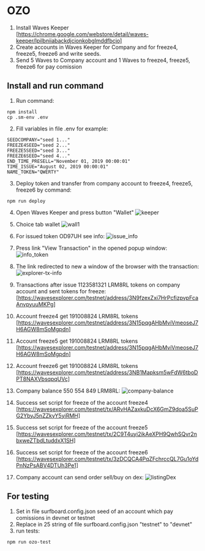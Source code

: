 # OZO

1. Install Waves Keeper [https://chrome.google.com/webstore/detail/waves-keeper/lpilbniiabackdjcionkobglmddfbcjo]
2. Create accounts in Waves Keeper for Company and for freeze4, freeze5, freeze6 and write seeds.
3. Send 5 Waves to Company account and 1 Waves to freeze4, freeze5, freeze6 for pay     comission

## Install and run command
1. Run command:
```
npm install
cp .sm-env .env

```

2. Fill variables in file .env for example: 
```
SEEDCOMPANY="seed 1..."
FREEZE4SEED="seed 2..."
FREEZE5SEED="seed 3..."
FREEZE6SEED="seed 4..."
END_TIME_PRESELL="November 01, 2019 00:00:01"
TIME_ISSUE="August 02, 2019 00:00:01"
NAME_TOKEN="QWERTY"

```

3. Deploy token and transfer from company account to freeze4, freeze5, freeze6 by command:
```
npm run deploy
```

4. Open Waves Keeper and press button "Wallet"
![keeper](https://user-images.githubusercontent.com/11519562/62214504-d96ca180-b3ad-11e9-99f3-33d576684dea.png)

5. Choice tab wallet ![wall1](https://user-images.githubusercontent.com/11519562/62214910-a1b22980-b3ae-11e9-9c80-38e18b587d02.png)


6. For issued token OD97UH see info: 
![issue_info](https://user-images.githubusercontent.com/11519562/62215233-39177c80-b3af-11e9-981e-fc673e516f66.png)

7. Press link "View Transaction" in the opened popup window:
![info_token](https://user-images.githubusercontent.com/11519562/62215486-bcd16900-b3af-11e9-95f1-7c58a074e225.png)

8. The link redirected to new a window of the browser with the transaction:
![explorer-tx-info](https://user-images.githubusercontent.com/11519562/62215969-94963a00-b3b0-11e9-81f5-d503ba6e0f03.png)

9. Transactions after issue 1123581321 LRM8RL tokens on company account and sent tokens for freeze:
[https://wavesexplorer.com/testnet/address/3N9fzexZxi7HrPcfizpvpFcaAnvpyuuMKPg]
10. Account freeze4 get 191008824 LRM8RL tokens [https://wavesexplorer.com/testnet/address/3N15pqgAHbMviVmeoseJ7H6AGW8mSoMgpdn]
11. Account freeze5 get 191008824 LRM8RL tokens [https://wavesexplorer.com/testnet/address/3N15pqgAHbMviVmeoseJ7H6AGW8mSoMgpdn]
12. Account freeze6 get 191008824 LRM8RL tokens [https://wavesexplorer.com/testnet/address/3NB1Mapksm5wFdW6tboDPT8NAXVbsqpqUVc]
13. Company balance 550 554 849 LRM8RL: 
![company-balance](https://user-images.githubusercontent.com/11519562/62228506-73d8df00-b3c6-11e9-9d8a-6103318fcab8.png)
14. Success set script for freeze of the account freeze4 [https://wavesexplorer.com/testnet/tx/ARvHAZaxkuDcX6GmZ9doa5SuPG2YbyJ5nZZkyY5yiRMH]
15. Success set script for freeze of the account freeze5 [https://wavesexplorer.com/testnet/tx/2C9T4uyi2ikAeXPH9QwhSQvr2nbxweZTbdLtuddxX1SH]
16. Success set script for freeze of the account freeze6 [https://wavesexplorer.com/testnet/tx/3zDCQCA4PqZFchrccQL7Gu1oYdPnNzPsABV4DTUh3Pe1]
17. Company account can send order sell/buy on dex:
![listingDex](https://user-images.githubusercontent.com/11519562/62228985-653ef780-b3c7-11e9-9d1a-bf4bef40ffd3.png)


## For testing
1. Set in file surfboard.config.json seed of an account which pay comissions in devnet or testnet
2. Replace in 25 string of file surfboard.config.json "testnet" to "devnet"
3. run tests:
```
npm run ozo-test
```